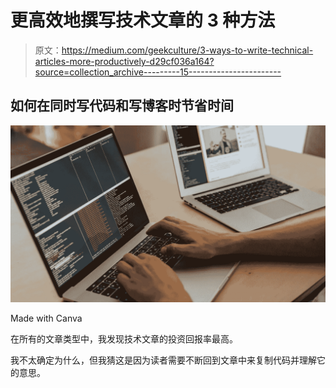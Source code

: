 # 更高效地撰写技术文章的 3 种方法

> 原文：<https://medium.com/geekculture/3-ways-to-write-technical-articles-more-productively-d29cf036a164?source=collection_archive---------15----------------------->

## 如何在同时写代码和写博客时节省时间

![](img/0cb524565ce618e001cfa5107b5f3ff3.png)

Made with Canva

在所有的文章类型中，我发现技术文章的投资回报率最高。

我不太确定为什么，但我猜这是因为读者需要不断回到文章中来复制代码并理解它的意思。